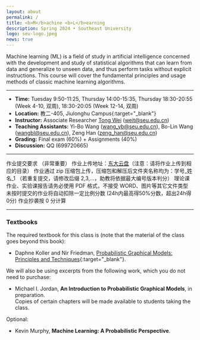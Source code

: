 ```yaml
---
layout: about
permalink: /
title: <b>M</b>achine <b>L</b>earning
description: Spring 2024 • Southeast University
logo: seu-logo.jpeg
news: true
---
```


Machine learning (ML) is a field of study in artificial intelligence concerned with the development and study of statistical algorithms that can learn from data and generalize to unseen data, and thus perform tasks without explicit instructions.
This course will cover the fundamental principles and usage methods of classic machine learning algorithms.

***

- **Time:** Tuesday 9:50-11:25, Thursday 14:00-15:35, Thursday 18:30-20:55 (Week 4-10, 双周), 18:30-20:05 (Week 12-14, 双周)
- **Location:** 教二-405, Jiulonghu Campus{:target="\_blank"}
- **Instructor:** Associate Researcher [Tong Wei](palm.seu.edu.cn/weit) (weit@seu.edu.cn)
- **Teaching Assistants:**	Yi-Bo Wang (wang_yb@seu.edu.cn), Bo-Lin Wang (wangbl@seu.edu.cn), Zeng Han (zeng_han@seu.edu.cn)
- **Grading:**	Final exam (60%) + Assignments (40%)
- **Discussion:** QQ (699720665)


***


作业提交要求 （非常重要）
作业上传地址：[东大云盘](https://pan.seu.edu.cn/link/9BE41C57470DCAC51C136F2A261E4A53)（注意：请将作业上传到相应的目录）
作业通过 zip 压缩包上传，压缩包和解压后文件夹名称均为：学号_姓名_1 （若重复提交，请修改后缀 2,3,...，助教将依据最大编号版本判分）
理论课作业、实验课报告请务必使用 PDF 格式，不接受 WORD、图片等其它文件类型
未按时提交的作业将自动扣除一定比例分数 (24h内最高得50%分数，超出24h得0分)
作业抄袭按 0 分计算

***


### Textbooks

The required textbook for this class is (note that the material of the class goes beyond this book):
- Daphne Koller and Nir Friedman, [Probabilistic Graphical Models: Principles and Techniques](http://www.amazon.com/Probabilistic-Graphical-Models-Principles-Computation/dp/0262013193/ref=sr_1_1?ie=UTF8&s=books&qid=1250711756&sr=8-1){:target="\_blank"}.

We will also be using excerpts from the following work, which you do not need to purchase:
- Michael I. Jordan, **An Introduction to Probabilistic Graphical Models**, in preparation.<br/>
Copies of certain chapters will be made available to students taking the class.

Optional:
- Kevin Murphy, **Machine Learning: A Probabilistic Perspective**.
